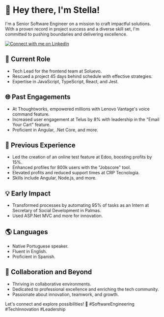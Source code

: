 # 👋 Hey there, I'm Stella!

I'm a Senior Software Engineer on a mission to craft impactful solutions. With a proven record in project success and a diverse skill set, I'm committed to pushing boundaries and delivering excellence.

[![Connect with me on LinkedIn](https://img.shields.io/badge/Connect%20with%20me%20on%20LinkedIn-0077B5?style=flat-square&logo=linkedin&logoColor=white)](https://www.linkedin.com/in/stella-martins-36708461/)


## 🚀 Current Role

- Tech Lead for the frontend team at Soluevo.
- Rescued a project 45 days behind schedule with effective strategies.
- Expertise in JavaScript, TypeScript, React, and Jest.

## 🌐 Past Engagements

- At Thoughtworks, empowered millions with Lenovo Vantage's voice command feature.
- Increased user engagement at Telus by 8% with leadership in the "Email Your Cart" feature.
- Proficient in Angular, .Net Core, and more.

## 🔧 Previous Experience

- Led the creation of an online test feature at Edoo, boosting profits by 15%.
- Enhanced profiles for 800k users with the "Jobscore" tool.
- Elevated profits and reduced support times at CRP Tecnologia.
- Skills include Angular, Node.js, and more.

## 💡 Early Impact

- Transformed processes by automating 95% of tasks as an Intern at Secretary of Social Development in Palmas.
- Used ASP.Net MVC and more for innovation.

## 🌎 Languages

- Native Portuguese speaker.
- Fluent in English.
- Proficient in Spanish.

## 🤝 Collaboration and Beyond

- Thriving in collaborative environments.
- Dedicated to professional excellence and enriching the tech community.
- Passionate about innovation, teamwork, and growth.

Let's connect and explore possibilities! 🌟 #SoftwareEngineering #TechInnovation #Leadership
